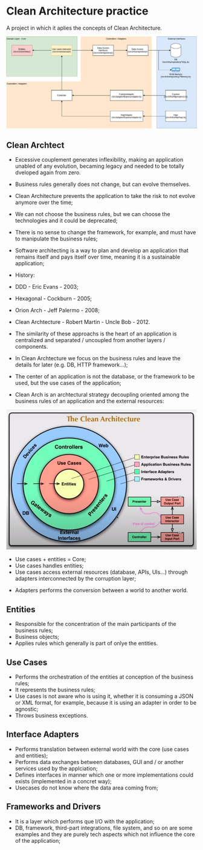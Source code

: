 # Clean Architecture practice

A project in which it aplies the concepts of Clean Architecture.

![Diagram](./docs/diagram-project.png)

## Clean Archtect

* Excessive couplement generates inflexibility, making an application unabled of any evolution, becaming legacy and needed to be totally dveloped again from zero.

* Business rules generally does not change, but can evolve themselves.

* Clean Architecture prevents the application to take the risk to not evolve anymore over the time;

* We can not choose the business rules, but we can choose the technologies and it could be deprecated;

* There is no sense to change the framework, for example, and must have to manipulate the business rules;

* Software architecting is a way to plan and develop an application that remains itself and pays itself over time, meaning it is a sustainable application;

* History:
 * DDD - Eric Evans - 2003;
 * Hexagonal - Cockburn - 2005;
 * Orion Arch - Jeff Palermo - 2008;
 * Clean Archtecture - Robert Martin - Uncle Bob - 2012.
 * The similarity of these approachs is the heart of an application is centralized and separated / uncoupled from another layers / components.

* In Clean Archtecture we focus on the business rules and leave the details for later (e.g. DB, HTTP framework...);

* The center of an application is not the database, or the framework to be used, but the use cases of the application;

* Clean Arch is an archtectural strategy decoupling oriented among the business rules of an application and the external resources:

![Clean Arch](./docs/clean-arch.jpeg)

* Use cases + entities = Core;
* Use cases handles entities;
* Use cases access external resources (database, APIs, UIs...) through adapters interconnected by the corruption layer;
 - Adapters performs the conversion between a world to another world.

## Entities
 * Responsible for the concentration of the main participants of the business rules;
  * Business objects;
  * Applies rules which generally is part of onlye the entities.

## Use Cases
* Performs the orchestration of the entities at conception of the business rules;
 * It represents the business rules;
 * Use cases is not aware who is using it, whether it is consuming a JSON or XML format, for example, because it is using an adapter in order to be agnostic;
 * Throws business exceptions.

## Interface Adapters
* Performs translation between external world with the core (use cases and entities);
* Performs data exchanges between databases, GUI and / or another services used by the applciation;
* Defines interfaces in manner which one or more implementations could exists (implemented in a concret way);
* Usecases do not know where the data area coming from;

## Frameworks and Drivers
* It is a layer which performs que I/O with the application;
* DB, framework, third-part integrations, file system, and so on are some examples and they are purely tech aspects which not influence the core of the application;